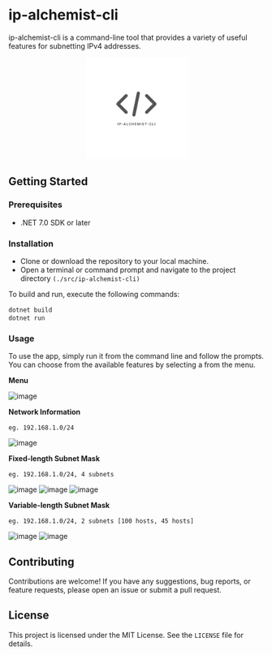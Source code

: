 # **ip-alchemist-cli**

ip-alchemist-cli is a command-line tool that provides a variety of useful features for subnetting IPv4 addresses.

<p align="center">
 <img width=200px height=200px src="docs\ip-alchemist-cli.png" alt="Project logo"></a>
</p>

## **Getting Started**

### **Prerequisites**

-   .NET 7.0 SDK or later

### **Installation**

-   Clone or download the repository to your local machine.
-   Open a terminal or command prompt and navigate to the project directory `(./src/ip-alchemist-cli)`

To build and run, execute the following commands:

```
dotnet build
dotnet run
```

### **Usage**

To use the app, simply run it from the command line and follow the prompts. You can choose from the available features by selecting a from the menu.

**Menu**

![image](https://github.com/mk-milly02/ip-alchemist-cli/blob/master/docs/menu.png)

**Network Information**

```
eg. 192.168.1.0/24
```

![image](https://github.com/mk-milly02/ip-alchemist-cli/blob/master/docs/network-information.png)

**Fixed-length Subnet Mask**

```
eg. 192.168.1.0/24, 4 subnets
```

![image](https://github.com/mk-milly02/ip-alchemist-cli/blob/master/docs/flsm-1.png)
![image](https://github.com/mk-milly02/ip-alchemist-cli/blob/master/docs/flsm-2.png)
![image](https://github.com/mk-milly02/ip-alchemist-cli/blob/master/docs/flsm-3.png)

**Variable-length Subnet Mask**

```
eg. 192.168.1.0/24, 2 subnets [100 hosts, 45 hosts]
```

![image](https://github.com/mk-milly02/ip-alchemist-cli/blob/master/docs/vlsm-1.png)
![image](https://github.com/mk-milly02/ip-alchemist-cli/blob/master/docs/vlsm-2.png)

## **Contributing**

Contributions are welcome! If you have any suggestions, bug reports, or feature requests, please open an issue or submit a pull request.

## **License**

This project is licensed under the MIT License. See the `LICENSE` file for details.
